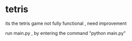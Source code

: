 # tetris
its the tetris game not fully functional , need improvement

run main.py , by entering the command "python main.py"
